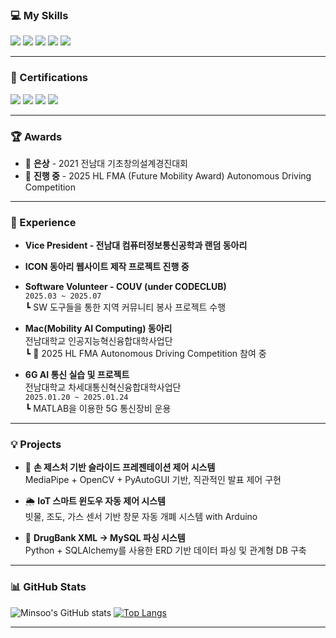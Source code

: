 ### 💻 My Skills
<p>
  <img src="https://img.shields.io/badge/MySQL-4479A1?style=flat-square&logo=mysql&logoColor=white" />
  <img src="https://img.shields.io/badge/C++-00599C?style=flat-square&logo=c%2B%2B&logoColor=white" />
  <img src="https://img.shields.io/badge/Python-3776AB?style=flat-square&logo=python&logoColor=white" />
  <img src="https://img.shields.io/badge/C-A8B9CC?style=flat-square&logo=c&logoColor=white" />
  <img src="https://img.shields.io/badge/JavaScript-F7DF1E?style=flat-square&logo=javascript&logoColor=black" />
</p>

---

### 📜 Certifications
<p>
  <img src="https://img.shields.io/badge/PCCE-3776AB?style=flat&logo=python&logoColor=white" />
  <img src="https://img.shields.io/badge/AI--900-0078D4?style=flat&logo=microsoft&logoColor=white" />
  <img src="https://img.shields.io/badge/SC--900-0078D4?style=flat&logo=microsoft&logoColor=white" />
  <img src="https://img.shields.io/badge/SQLD-F29111?style=flat&logo=sqlite&logoColor=white" />
</p>

---

### 🏆 Awards
- 🥈 **은상** - 2021 전남대 기초창의설계경진대회
- 🚗 **진행 중** - 2025 HL FMA (Future Mobility Award) Autonomous Driving Competition

---

### 💼 Experience

- **Vice President - 전남대 컴퓨터정보통신공학과 랜덤 동아리**
- **ICON 동아리 웹사이트 제작 프로젝트 진행 중**
- **Software Volunteer - COUV (under CODECLUB)**  
  `2025.03 ~ 2025.07`  
  ┗ SW 도구들을 통한 지역 커뮤니티 봉사 프로젝트 수행

- **Mac(Mobility AI Computing) 동아리**  
  전남대학교 인공지능혁신융합대학사업단  
  ┗ 🚗 2025 HL FMA Autonomous Driving Competition 참여 중

- **6G AI 통신 실습 및 프로젝트**  
  전남대학교 차세대통신혁신융합대학사업단  
  `2025.01.20 ~ 2025.01.24`  
  ┗ MATLAB을 이용한 5G 통신장비 운용

---

### 💡 Projects

- 🤖 **손 제스처 기반 슬라이드 프레젠테이션 제어 시스템**  
  MediaPipe + OpenCV + PyAutoGUI 기반, 직관적인 발표 제어 구현

- 🌦️ **IoT 스마트 윈도우 자동 제어 시스템**  
  빗물, 조도, 가스 센서 기반 창문 자동 개폐 시스템 with Arduino

- 🧪 **DrugBank XML → MySQL 파싱 시스템**  
  Python + SQLAlchemy를 사용한 ERD 기반 데이터 파싱 및 관계형 DB 구축

---

### 📊 GitHub Stats

![Minsoo's GitHub stats](https://github-readme-stats.vercel.app/api?username=yourGitHubID&show_icons=true&theme=dark)
[![Top Langs](https://github-readme-stats.vercel.app/api/top-langs/?username=yourGitHubID&layout=compact&theme=dark)](https://github.com/yourGitHubID)

---
